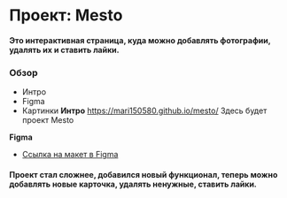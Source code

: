 # Проект: Mesto
#### Это интерактивная страница, куда можно добавлять фотографии, удалять их и ставить лайки.

### Обзор
* Интро
* Figma
* Картинки
**Интро**
https://mari150580.github.io/mesto/
Здесь будет проект Mesto

**Figma**

* [Ссылка на макет в Figma](https://www.figma.com/file/bjyvbKKJN2naO0ucURl2Z0/JavaScript.-Sprint-5?node-id=50160%3A347)

#### Проект стал сложнее, добавился новый функционал, теперь можно добавлять новые карточка, удалять ненужные, ставить лайки.